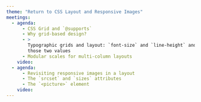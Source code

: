 ```yaml
---
theme: "Return to CSS Layout and Responsive Images"
meetings:
  - agenda:
      - CSS Grid and `@supports`
      - Why grid-based design?
      - >
        Typographic grids and layout: `font-size` and `line-height` and how everything comes back to
        those two values
      - Modular scales for multi-column layouts
    video:
  - agenda:
      - Revisiting responsive images in a layout
      - The `srcset` and `sizes` attributes
      - The `<picture>` element
    video:
---
```

